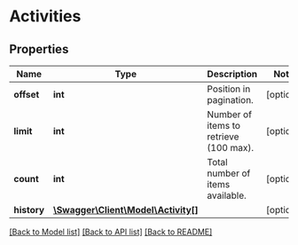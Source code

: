 # Activities

## Properties
Name | Type | Description | Notes
------------ | ------------- | ------------- | -------------
**offset** | **int** | Position in pagination. | [optional] 
**limit** | **int** | Number of items to retrieve (100 max). | [optional] 
**count** | **int** | Total number of items available. | [optional] 
**history** | [**\Swagger\Client\Model\Activity[]**](Activity.md) |  | [optional] 

[[Back to Model list]](../README.md#documentation-for-models) [[Back to API list]](../README.md#documentation-for-api-endpoints) [[Back to README]](../README.md)


